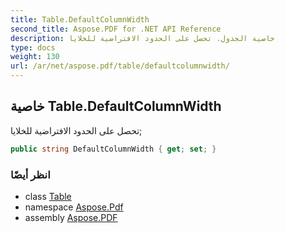 ```yaml
---
title: Table.DefaultColumnWidth
second_title: Aspose.PDF for .NET API Reference
description: خاصية الجدول. تحصل على الحدود الافتراضية للخلايا
type: docs
weight: 130
url: /ar/net/aspose.pdf/table/defaultcolumnwidth/
---
```

## خاصية Table.DefaultColumnWidth

تحصل على الحدود الافتراضية للخلايا;

```csharp
public string DefaultColumnWidth { get; set; }
```

### انظر أيضًا

* class [Table](../)
* namespace [Aspose.Pdf](../../../aspose.pdf/)
* assembly [Aspose.PDF](../../../)